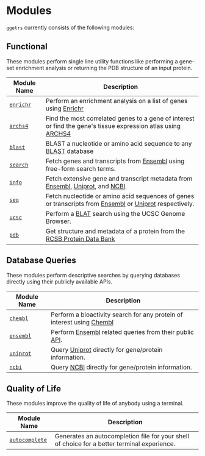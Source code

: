 # Modules

`ggetrs` currently consists of the following modules:

## Functional

These modules perform single line utility functions like performing a gene-set enrichment analysis or returning the PDB structure of an input protein.

| Module Name | Description |
|-------------|-------------|
| [`enrichr`](./enrichr.md)|Perform an enrichment analysis on a list of genes using [Enrichr](https://maayanlab.cloud/Enrichr)|
| [`archs4`](./archs4.md)|Find the most correlated genes to a gene of interest or find the gene's tissue expression atlas using [ARCHS4](https://maayanlab.cloud/archs4)|
| [`blast`](./blast.md)|BLAST a nucleotide or amino acid sequence to any [BLAST](https://blast.ncbi.nlm.nih.gov/Blast.cgi) database|
| [`search`](./search.md)|Fetch genes and transcripts from [Ensembl](https://ensembl.org) using free-form search terms.|
| [`info`](./info.md)|Fetch extensive gene and transcript metadata from [Ensembl](https://ensembl.org), [Uniprot](https://uniprot.org), and [NCBI](https://ncbi.nlm.nih.gov).|
| [`seq`](./seq.md)|Fetch nucleotide or amino acid sequences of genes or transcripts from [Ensembl](https://ensembl.org) or [Uniprot](https://uniprot.org) respectively.|
| [`ucsc`](./ucsc.md)|Perform a [BLAT](https://genome.ucsc.edu/cgi-bin/hgBlat) search using the UCSC Genome Browser.|
| [`pdb`](./pdb.md)|Get structure and metadata of a protein from the [RCSB Protein Data Bank](https://rcsb.org)|


## Database Queries

These modules perform descriptive searches by querying databases directly using their publicly available APIs.

| Module Name | Description |
|-------------|-------------|
|[`chembl`](./chembl.md)|Perform a bioactivity search for any protein of interest using [Chembl](https://ebi.ac.uk/chembl)|
|[`ensembl`](./ensembl.md)|Perform [Ensembl](https://ensembl.org) related queries from their public [API](https://rest.ensembl.org).|
|[`uniprot`](./uniprot.md)| Query [Uniprot](https://uniprot.org) directly for gene/protein information.|
|[`ncbi`](./ncbi.md)| Query [NCBI](https://ncbi.nlm.nih.gov) directly for gene/protein information.|

## Quality of Life

These modules improve the quality of life of anybody using a terminal.

| Module Name | Description |
|-------------|-------------|
|[`autocomplete`](./autocomplete.md)| Generates an autocompletion file for your shell of choice for a better terminal experience.|

